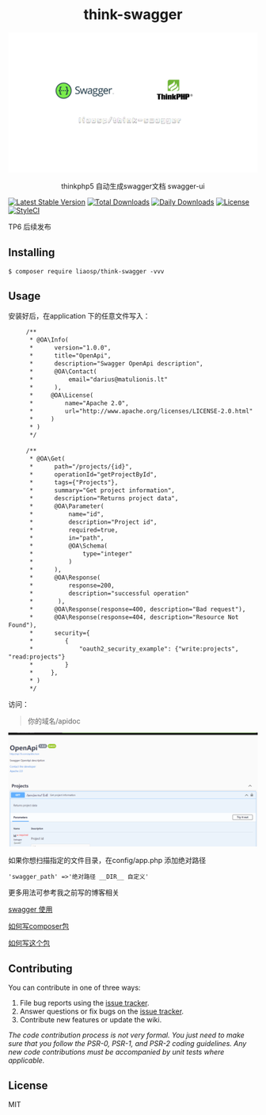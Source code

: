 
<h1 align="center"> think-swagger </h1>

![](image.jpg)

<p align="center"> thinkphp5 自动生成swagger文档 swagger-ui  </p>


[![Latest Stable Version](https://poser.pugx.org/liaosp/think-swagger/v/stable)](https://packagist.org/packages/liaosp/laravel-validate-ext)
[![Total Downloads](https://poser.pugx.org/liaosp/think-swagger/downloads)](https://packagist.org/packages/liaosp/laravel-validate-ext)
[![Daily Downloads](https://poser.pugx.org/liaosp/think-swagger/d/daily)](https://packagist.org/packages/liaosp/laravel-validate-ext)
[![License](https://poser.pugx.org/liaosp/think-swagger/license)](https://packagist.org/packages/liaosp/laravel-validate-ext)
[![StyleCI](https://styleci.io/repos/53163405/shield)](https://styleci.io/repos/53163405/)


<p color="red">TP6 后续发布</p>

## Installing

```shell
$ composer require liaosp/think-swagger -vvv
```

## Usage

安装好后，在application 下的任意文件写入：

```
     /**
      * @OA\Info(
      *      version="1.0.0",
      *      title="OpenApi",
      *      description="Swagger OpenApi description",
      *      @OA\Contact(
      *          email="darius@matulionis.lt"
      *      ),
      *     @OA\License(
      *         name="Apache 2.0",
      *         url="http://www.apache.org/licenses/LICENSE-2.0.html"
      *     )
      * )
      */
 
     /**
      * @OA\Get(
      *      path="/projects/{id}",
      *      operationId="getProjectById",
      *      tags={"Projects"},
      *      summary="Get project information",
      *      description="Returns project data",
      *      @OA\Parameter(
      *          name="id",
      *          description="Project id",
      *          required=true,
      *          in="path",
      *          @OA\Schema(
      *              type="integer"
      *          )
      *      ),
      *      @OA\Response(
      *          response=200,
      *          description="successful operation"
      *       ),
      *      @OA\Response(response=400, description="Bad request"),
      *      @OA\Response(response=404, description="Resource Not Found"),
      *      security={
      *         {
      *             "oauth2_security_example": {"write:projects", "read:projects"}
      *         }
      *     },
      * )
      */

```

访问：

>你的域名/apidoc

![](res.jpg)


如果你想扫描指定的文件目录，在config/app.php 添加绝对路径

```
'swagger_path' =>'绝对路径 __DIR__ 自定义'
```


更多用法可参考我之前写的博客相关
 
[swagger 使用](https://liaosp.blog.csdn.net/article/details/119887281)

[如何写composer包](https://blog.csdn.net/qq_22823581/article/details/120035631)

[如何写这个包](https://blog.csdn.net/qq_22823581/article/details/120327505?spm=1001.2014.3001.5501)


## Contributing

You can contribute in one of three ways:

1. File bug reports using the [issue tracker](https://github.com/liaosp/think-swagger/issues).
2. Answer questions or fix bugs on the [issue tracker](https://github.com/liaosp/think-swagger/issues).
3. Contribute new features or update the wiki.

_The code contribution process is not very formal. You just need to make sure that you follow the PSR-0, PSR-1, and PSR-2 coding guidelines. Any new code contributions must be accompanied by unit tests where applicable._

## License

MIT
